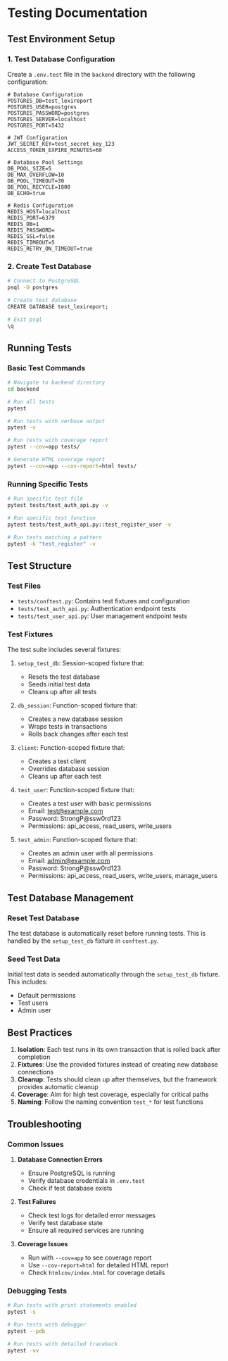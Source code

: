 # Testing Documentation

## Test Environment Setup

### 1. Test Database Configuration

Create a `.env.test` file in the `backend` directory with the following configuration:

```env
# Database Configuration
POSTGRES_DB=test_lexireport
POSTGRES_USER=postgres
POSTGRES_PASSWORD=postgres
POSTGRES_SERVER=localhost
POSTGRES_PORT=5432

# JWT Configuration
JWT_SECRET_KEY=test_secret_key_123
ACCESS_TOKEN_EXPIRE_MINUTES=60

# Database Pool Settings
DB_POOL_SIZE=5
DB_MAX_OVERFLOW=10
DB_POOL_TIMEOUT=30
DB_POOL_RECYCLE=1800
DB_ECHO=true

# Redis Configuration
REDIS_HOST=localhost
REDIS_PORT=6379
REDIS_DB=1
REDIS_PASSWORD=
REDIS_SSL=false
REDIS_TIMEOUT=5
REDIS_RETRY_ON_TIMEOUT=true
```

### 2. Create Test Database

```bash
# Connect to PostgreSQL
psql -U postgres

# Create test database
CREATE DATABASE test_lexireport;

# Exit psql
\q
```

## Running Tests

### Basic Test Commands

```bash
# Navigate to backend directory
cd backend

# Run all tests
pytest

# Run tests with verbose output
pytest -v

# Run tests with coverage report
pytest --cov=app tests/

# Generate HTML coverage report
pytest --cov=app --cov-report=html tests/
```

### Running Specific Tests

```bash
# Run specific test file
pytest tests/test_auth_api.py -v

# Run specific test function
pytest tests/test_auth_api.py::test_register_user -v

# Run tests matching a pattern
pytest -k "test_register" -v
```

## Test Structure

### Test Files

- `tests/conftest.py`: Contains test fixtures and configuration
- `tests/test_auth_api.py`: Authentication endpoint tests
- `tests/test_user_api.py`: User management endpoint tests

### Test Fixtures

The test suite includes several fixtures:

1. `setup_test_db`: Session-scoped fixture that:
   - Resets the test database
   - Seeds initial test data
   - Cleans up after all tests

2. `db_session`: Function-scoped fixture that:
   - Creates a new database session
   - Wraps tests in transactions
   - Rolls back changes after each test

3. `client`: Function-scoped fixture that:
   - Creates a test client
   - Overrides database session
   - Cleans up after each test

4. `test_user`: Function-scoped fixture that:
   - Creates a test user with basic permissions
   - Email: test@example.com
   - Password: StrongP@ssw0rd123
   - Permissions: api_access, read_users, write_users

5. `test_admin`: Function-scoped fixture that:
   - Creates an admin user with all permissions
   - Email: admin@example.com
   - Password: StrongP@ssw0rd123
   - Permissions: api_access, read_users, write_users, manage_users

## Test Database Management

### Reset Test Database

The test database is automatically reset before running tests. This is handled by the `setup_test_db` fixture in `conftest.py`.

### Seed Test Data

Initial test data is seeded automatically through the `setup_test_db` fixture. This includes:
- Default permissions
- Test users
- Admin user

## Best Practices

1. **Isolation**: Each test runs in its own transaction that is rolled back after completion
2. **Fixtures**: Use the provided fixtures instead of creating new database connections
3. **Cleanup**: Tests should clean up after themselves, but the framework provides automatic cleanup
4. **Coverage**: Aim for high test coverage, especially for critical paths
5. **Naming**: Follow the naming convention `test_*` for test functions

## Troubleshooting

### Common Issues

1. **Database Connection Errors**
   - Ensure PostgreSQL is running
   - Verify database credentials in `.env.test`
   - Check if test database exists

2. **Test Failures**
   - Check test logs for detailed error messages
   - Verify test database state
   - Ensure all required services are running

3. **Coverage Issues**
   - Run with `--cov=app` to see coverage report
   - Use `--cov-report=html` for detailed HTML report
   - Check `htmlcov/index.html` for coverage details

### Debugging Tests

```bash
# Run tests with print statements enabled
pytest -s

# Run tests with debugger
pytest --pdb

# Run tests with detailed traceback
pytest -vv
``` 